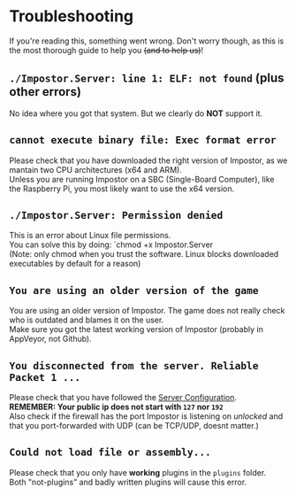 # Troubleshooting
If you're reading this, something went wrong.
Don't worry though, as this is the most thorough guide to help you ~~(and to help us)~~!

## `./Impostor.Server: line 1: ELF: not found` (plus other errors)
No idea where you got that system. But we clearly do **NOT** support it.

## `cannot execute binary file: Exec format error`
Please check that you have downloaded the right version of Impostor, as we mantain two CPU architectures (x64 and ARM).  
Unless you are running Impostor on a SBC (Single-Board Computer), like the Raspberry Pi, you most likely want to use the x64 version.

## `./Impostor.Server: Permission denied`
This is an error about Linux file permissions.  
You can solve this by doing: `chmod +x Impostor.Server  
(Note: only chmod when you trust the software. Linux blocks downloaded executables by default for a reason)

## `You are using an older version of the game`
You are using an older version of Impostor. The game does not really check who is outdated and blames it on the user.  
Make sure you got the latest working version of Impostor (probably in AppVeyor, not Github).

## `You disconnected from the server. Reliable Packet 1 ...`
Please check that you have followed the [Server Configuration](Server-configuration.md).  
**REMEMBER: Your public ip does not start with `127` nor `192`**  
Also check if the firewall has the port Impostor is listening on *unlocked* and that you port-forwarded with UDP (can be TCP/UDP, doesnt matter.)  

## `Could not load file or assembly...`
Please check that you only have **working** plugins in the `plugins` folder.  
Both "not-plugins" and badly written plugins will cause this error.

